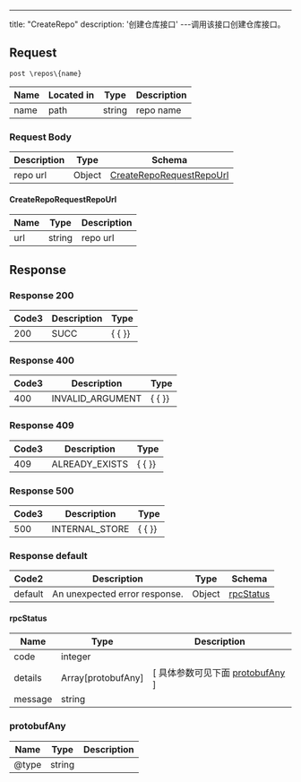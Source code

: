 ---
title: "CreateRepo"
description: '创建仓库接口'
---调用该接口创建仓库接口。



## Request


```
post \repos\{name}
```

| Name | Located in | Type | Description | 
| ---- | ---------- | ----------- | ----------- | 
| name | path | string | repo name |  

### Request Body 
| Description | Type | Schema |
| ----------- | ------ | ------ |
| repo url | Object | [CreateRepoRequestRepoUrl](#CreateRepoRequestRepoUrl) |

#### CreateRepoRequestRepoUrl

| Name | Type | Description | 
| ---- | ---- | ----------- |     
| url | string | repo url |   



## Response

### Response  200
| Code3 | Description | Type | 
| ---- | ----------- | ------ | 
| 200 | SUCC | {   { }} |

### Response  400
| Code3 | Description | Type | 
| ---- | ----------- | ------ | 
| 400 | INVALID_ARGUMENT | {   { }} |

### Response  409
| Code3 | Description | Type | 
| ---- | ----------- | ------ | 
| 409 | ALREADY_EXISTS | {   { }} |

### Response  500
| Code3 | Description | Type | 
| ---- | ----------- | ------ | 
| 500 | INTERNAL_STORE | {   { }} |

### Response  default 
| Code2 | Description | Type | Schema |
| ---- | ----------- | ------ | ------ |
| default | An unexpected error response. | Object | [rpcStatus](#rpcStatus) |

#### rpcStatus

| Name | Type | Description | 
| ---- | ---- | ----------- |     
| code | integer |  |          
| details | Array[protobufAny] |  [ 具体参数可见下面 [protobufAny](#protobufAny) ] |       
| message | string |  |   

### protobufAny
| Name | Type | Description | 
| ---- | ---- | ----------- |     
| @type | string |  |   



